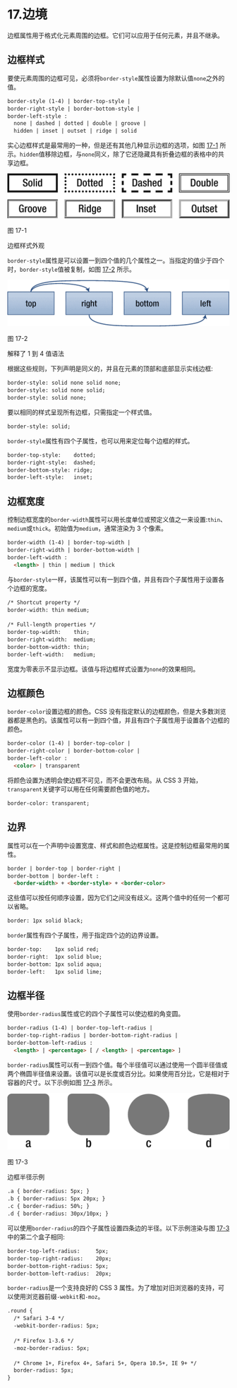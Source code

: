 # 17.边境

边框属性用于格式化元素周围的边框。它们可以应用于任何元素，并且不继承。

## 边框样式

要使元素周围的边框可见，必须将`border-style`属性设置为除默认值`none`之外的值。

```html
border-style (1-4) | border-top-style |
border-right-style | border-bottom-style |
border-left-style :
  none | dashed | dotted | double | groove |
  hidden | inset | outset | ridge | solid

```

实心边框样式是最常用的一种，但是还有其他几种显示边框的选项，如图 [17-1](#Fig1) 所示。`hidden`值移除边框，与`none`同义，除了它还隐藏具有折叠边框的表格中的共享边框。

![img/320834_2_En_17_Fig1_HTML.png](img/320834_2_En_17_Fig1_HTML.png)

图 17-1

边框样式外观

`border-style`属性是可以设置一到四个值的几个属性之一。当指定的值少于四个时，`border-style`值被复制，如图 [17-2](#Fig2) 所示。

![img/320834_2_En_17_Fig2_HTML.png](img/320834_2_En_17_Fig2_HTML.png)

图 17-2

解释了 1 到 4 值语法

根据这些规则，下列声明是同义的，并且在元素的顶部和底部显示实线边框:

```html
border-style: solid none solid none;
border-style: solid none solid;
border-style: solid none;

```

要以相同的样式呈现所有边框，只需指定一个样式值。

```html
border-style: solid;

```

`border-style`属性有四个子属性，也可以用来定位每个边框的样式。

```html
border-top-style:    dotted;
border-right-style:  dashed;
border-bottom-style: ridge;
border-left-style:   inset;

```

## 边框宽度

控制边框宽度的`border-width`属性可以用长度单位或预定义值之一来设置:`thin`、`medium`或`thick`。初始值为`medium`，通常渲染为 3 个像素。

```html
border-width (1-4) | border-top-width |
border-right-width | border-bottom-width |
border-left-width :
  <length> | thin | medium | thick

```

与`border-style`一样，该属性可以有一到四个值，并且有四个子属性用于设置各个边框的宽度。

```html
/* Shortcut property */
border-width: thin medium;

/* Full-length properties */
border-top-width:    thin;
border-right-width:  medium;
border-bottom-width: thin;
border-left-width:   medium;

```

宽度为零表示不显示边框。该值与将边框样式设置为`none`的效果相同。

## 边框颜色

`border-color`设置边框的颜色。CSS 没有指定默认的边框颜色，但是大多数浏览器都是黑色的。该属性可以有一到四个值，并且有四个子属性用于设置各个边框的颜色。

```html
border-color (1-4) | border-top-color |
border-right-color | border-bottom-color |
border-left-color :
  <color> | transparent

```

将颜色设置为透明会使边框不可见，而不会更改布局。从 CSS 3 开始，`transparent`关键字可以用在任何需要颜色值的地方。

```html
border-color: transparent;

```

## 边界

属性可以在一个声明中设置宽度、样式和颜色边框属性。这是控制边框最常用的属性。

```html
border | border-top | border-right |
border-bottom | border-left :
  <border-width> + <border-style> + <border-color>

```

这些值可以按任何顺序设置，因为它们之间没有歧义。这两个值中的任何一个都可以省略。

```html
border: 1px solid black;

```

`border`属性有四个子属性，用于指定四个边的边界设置。

```html
border-top:    1px solid red;
border-right:  1px solid blue;
border-bottom: 1px solid aqua;
border-left:   1px solid lime;

```

## 边框半径

使用`border-radius`属性或它的四个子属性可以使边框的角变圆。

```html
border-radius (1-4) | border-top-left-radius |
border-top-right-radius | border-bottom-right-radius |
border-bottom-left-radius :
  <length> | <percentage> [ / <length> | <percentage> ]

```

`border-radius`属性可以有一到四个值。每个半径值可以通过使用一个圆半径值或两个椭圆半径值来设置。该值可以是长度或百分比。如果使用百分比，它是相对于容器的尺寸。以下示例如图 [17-3](#Fig3) 所示。

![img/320834_2_En_17_Fig3_HTML.png](img/320834_2_En_17_Fig3_HTML.png)

图 17-3

边框半径示例

```html
.a { border-radius: 5px; }
.b { border-radius: 5px 20px; }
.c { border-radius: 50%; }
.d { border-radius: 30px/10px; }

```

可以使用`border-radius`的四个子属性设置四条边的半径。以下示例渲染与图 [17-3](#Fig3) 中的第二个盒子相同:

```html
border-top-left-radius:     5px;
border-top-right-radius:    20px;
border-bottom-right-radius: 5px;
border-bottom-left-radius:  20px;

```

`border-radius`是一个支持良好的 CSS 3 属性。为了增加对旧浏览器的支持，可以使用浏览器前缀`-webkit`和`-moz`。

```html
.round {
  /* Safari 3-4 */
  -webkit-border-radius: 5px;

  /* Firefox 1-3.6 */
  -moz-border-radius: 5px;

  /* Chrome 1+, Firefox 4+, Safari 5+, Opera 10.5+, IE 9+ */
  border-radius: 5px;
}

```